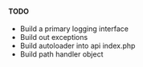 #### TODO

 * Build a primary logging interface
 * Build out exceptions
 * Build autoloader into api index.php
 * Build path handler object